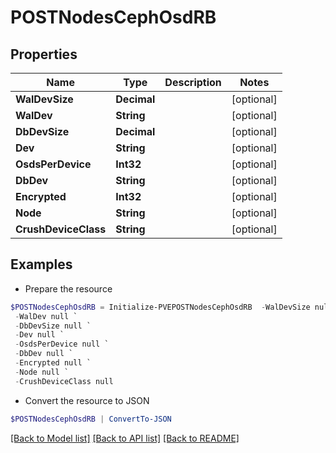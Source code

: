 # POSTNodesCephOsdRB
## Properties

Name | Type | Description | Notes
------------ | ------------- | ------------- | -------------
**WalDevSize** | **Decimal** |  | [optional] 
**WalDev** | **String** |  | [optional] 
**DbDevSize** | **Decimal** |  | [optional] 
**Dev** | **String** |  | [optional] 
**OsdsPerDevice** | **Int32** |  | [optional] 
**DbDev** | **String** |  | [optional] 
**Encrypted** | **Int32** |  | [optional] 
**Node** | **String** |  | [optional] 
**CrushDeviceClass** | **String** |  | [optional] 

## Examples

- Prepare the resource
```powershell
$POSTNodesCephOsdRB = Initialize-PVEPOSTNodesCephOsdRB  -WalDevSize null `
 -WalDev null `
 -DbDevSize null `
 -Dev null `
 -OsdsPerDevice null `
 -DbDev null `
 -Encrypted null `
 -Node null `
 -CrushDeviceClass null
```

- Convert the resource to JSON
```powershell
$POSTNodesCephOsdRB | ConvertTo-JSON
```

[[Back to Model list]](../README.md#documentation-for-models) [[Back to API list]](../README.md#documentation-for-api-endpoints) [[Back to README]](../README.md)

